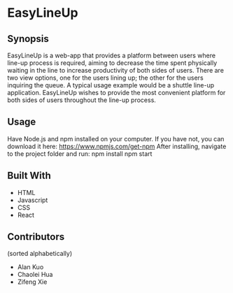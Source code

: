 # EasyLineUp

## Synopsis
EasyLineUp is a web-app that provides a platform between users where line-up process is required, aiming to decrease the time spent physically waiting in the line to increase productivity of both sides of users. There are two view options, one for the users lining up; the other for the users inquiring the queue. A typical usage example would be a shuttle line-up application. EasyLineUp wishes to provide the most convenient platform for both sides of users throughout the line-up process.

## Usage
Have Node.js and npm installed on your computer. If you have not, you can
download it here: https://www.npmjs.com/get-npm
After installing, navigate to the project folder and run:
npm install
npm start

## Built With
* HTML
* Javascript
* CSS
* React

## Contributors
(sorted alphabetically)
* Alan Kuo
* Chaolei Hua
* Zifeng Xie
